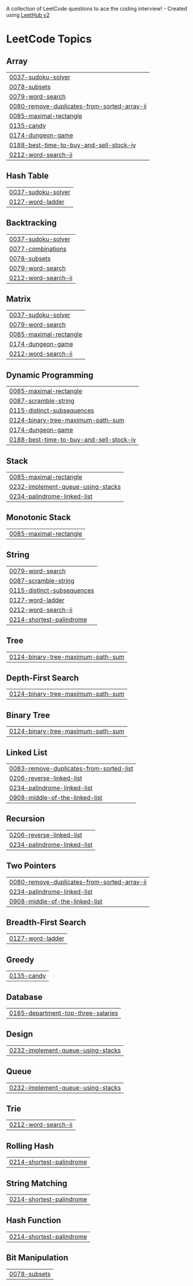 A collection of LeetCode questions to ace the coding interview! - Created using [LeetHub v2](https://github.com/arunbhardwaj/LeetHub-2.0)
<!---LeetCode Topics Start-->
# LeetCode Topics
## Array
|  |
| ------- |
| [0037-sudoku-solver](https://github.com/MADHACKER85/LeetCode-problems/tree/master/0037-sudoku-solver) |
| [0078-subsets](https://github.com/MADHACKER85/LeetCode-problems/tree/master/0078-subsets) |
| [0079-word-search](https://github.com/MADHACKER85/LeetCode-problems/tree/master/0079-word-search) |
| [0080-remove-duplicates-from-sorted-array-ii](https://github.com/MADHACKER85/LeetCode-problems/tree/master/0080-remove-duplicates-from-sorted-array-ii) |
| [0085-maximal-rectangle](https://github.com/MADHACKER85/LeetCode-problems/tree/master/0085-maximal-rectangle) |
| [0135-candy](https://github.com/MADHACKER85/LeetCode-problems/tree/master/0135-candy) |
| [0174-dungeon-game](https://github.com/MADHACKER85/LeetCode-problems/tree/master/0174-dungeon-game) |
| [0188-best-time-to-buy-and-sell-stock-iv](https://github.com/MADHACKER85/LeetCode-problems/tree/master/0188-best-time-to-buy-and-sell-stock-iv) |
| [0212-word-search-ii](https://github.com/MADHACKER85/LeetCode-problems/tree/master/0212-word-search-ii) |
## Hash Table
|  |
| ------- |
| [0037-sudoku-solver](https://github.com/MADHACKER85/LeetCode-problems/tree/master/0037-sudoku-solver) |
| [0127-word-ladder](https://github.com/MADHACKER85/LeetCode-problems/tree/master/0127-word-ladder) |
## Backtracking
|  |
| ------- |
| [0037-sudoku-solver](https://github.com/MADHACKER85/LeetCode-problems/tree/master/0037-sudoku-solver) |
| [0077-combinations](https://github.com/MADHACKER85/LeetCode-problems/tree/master/0077-combinations) |
| [0078-subsets](https://github.com/MADHACKER85/LeetCode-problems/tree/master/0078-subsets) |
| [0079-word-search](https://github.com/MADHACKER85/LeetCode-problems/tree/master/0079-word-search) |
| [0212-word-search-ii](https://github.com/MADHACKER85/LeetCode-problems/tree/master/0212-word-search-ii) |
## Matrix
|  |
| ------- |
| [0037-sudoku-solver](https://github.com/MADHACKER85/LeetCode-problems/tree/master/0037-sudoku-solver) |
| [0079-word-search](https://github.com/MADHACKER85/LeetCode-problems/tree/master/0079-word-search) |
| [0085-maximal-rectangle](https://github.com/MADHACKER85/LeetCode-problems/tree/master/0085-maximal-rectangle) |
| [0174-dungeon-game](https://github.com/MADHACKER85/LeetCode-problems/tree/master/0174-dungeon-game) |
| [0212-word-search-ii](https://github.com/MADHACKER85/LeetCode-problems/tree/master/0212-word-search-ii) |
## Dynamic Programming
|  |
| ------- |
| [0085-maximal-rectangle](https://github.com/MADHACKER85/LeetCode-problems/tree/master/0085-maximal-rectangle) |
| [0087-scramble-string](https://github.com/MADHACKER85/LeetCode-problems/tree/master/0087-scramble-string) |
| [0115-distinct-subsequences](https://github.com/MADHACKER85/LeetCode-problems/tree/master/0115-distinct-subsequences) |
| [0124-binary-tree-maximum-path-sum](https://github.com/MADHACKER85/LeetCode-problems/tree/master/0124-binary-tree-maximum-path-sum) |
| [0174-dungeon-game](https://github.com/MADHACKER85/LeetCode-problems/tree/master/0174-dungeon-game) |
| [0188-best-time-to-buy-and-sell-stock-iv](https://github.com/MADHACKER85/LeetCode-problems/tree/master/0188-best-time-to-buy-and-sell-stock-iv) |
## Stack
|  |
| ------- |
| [0085-maximal-rectangle](https://github.com/MADHACKER85/LeetCode-problems/tree/master/0085-maximal-rectangle) |
| [0232-implement-queue-using-stacks](https://github.com/MADHACKER85/LeetCode-problems/tree/master/0232-implement-queue-using-stacks) |
| [0234-palindrome-linked-list](https://github.com/MADHACKER85/LeetCode-problems/tree/master/0234-palindrome-linked-list) |
## Monotonic Stack
|  |
| ------- |
| [0085-maximal-rectangle](https://github.com/MADHACKER85/LeetCode-problems/tree/master/0085-maximal-rectangle) |
## String
|  |
| ------- |
| [0079-word-search](https://github.com/MADHACKER85/LeetCode-problems/tree/master/0079-word-search) |
| [0087-scramble-string](https://github.com/MADHACKER85/LeetCode-problems/tree/master/0087-scramble-string) |
| [0115-distinct-subsequences](https://github.com/MADHACKER85/LeetCode-problems/tree/master/0115-distinct-subsequences) |
| [0127-word-ladder](https://github.com/MADHACKER85/LeetCode-problems/tree/master/0127-word-ladder) |
| [0212-word-search-ii](https://github.com/MADHACKER85/LeetCode-problems/tree/master/0212-word-search-ii) |
| [0214-shortest-palindrome](https://github.com/MADHACKER85/LeetCode-problems/tree/master/0214-shortest-palindrome) |
## Tree
|  |
| ------- |
| [0124-binary-tree-maximum-path-sum](https://github.com/MADHACKER85/LeetCode-problems/tree/master/0124-binary-tree-maximum-path-sum) |
## Depth-First Search
|  |
| ------- |
| [0124-binary-tree-maximum-path-sum](https://github.com/MADHACKER85/LeetCode-problems/tree/master/0124-binary-tree-maximum-path-sum) |
## Binary Tree
|  |
| ------- |
| [0124-binary-tree-maximum-path-sum](https://github.com/MADHACKER85/LeetCode-problems/tree/master/0124-binary-tree-maximum-path-sum) |
## Linked List
|  |
| ------- |
| [0083-remove-duplicates-from-sorted-list](https://github.com/MADHACKER85/LeetCode-problems/tree/master/0083-remove-duplicates-from-sorted-list) |
| [0206-reverse-linked-list](https://github.com/MADHACKER85/LeetCode-problems/tree/master/0206-reverse-linked-list) |
| [0234-palindrome-linked-list](https://github.com/MADHACKER85/LeetCode-problems/tree/master/0234-palindrome-linked-list) |
| [0908-middle-of-the-linked-list](https://github.com/MADHACKER85/LeetCode-problems/tree/master/0908-middle-of-the-linked-list) |
## Recursion
|  |
| ------- |
| [0206-reverse-linked-list](https://github.com/MADHACKER85/LeetCode-problems/tree/master/0206-reverse-linked-list) |
| [0234-palindrome-linked-list](https://github.com/MADHACKER85/LeetCode-problems/tree/master/0234-palindrome-linked-list) |
## Two Pointers
|  |
| ------- |
| [0080-remove-duplicates-from-sorted-array-ii](https://github.com/MADHACKER85/LeetCode-problems/tree/master/0080-remove-duplicates-from-sorted-array-ii) |
| [0234-palindrome-linked-list](https://github.com/MADHACKER85/LeetCode-problems/tree/master/0234-palindrome-linked-list) |
| [0908-middle-of-the-linked-list](https://github.com/MADHACKER85/LeetCode-problems/tree/master/0908-middle-of-the-linked-list) |
## Breadth-First Search
|  |
| ------- |
| [0127-word-ladder](https://github.com/MADHACKER85/LeetCode-problems/tree/master/0127-word-ladder) |
## Greedy
|  |
| ------- |
| [0135-candy](https://github.com/MADHACKER85/LeetCode-problems/tree/master/0135-candy) |
## Database
|  |
| ------- |
| [0185-department-top-three-salaries](https://github.com/MADHACKER85/LeetCode-problems/tree/master/0185-department-top-three-salaries) |
## Design
|  |
| ------- |
| [0232-implement-queue-using-stacks](https://github.com/MADHACKER85/LeetCode-problems/tree/master/0232-implement-queue-using-stacks) |
## Queue
|  |
| ------- |
| [0232-implement-queue-using-stacks](https://github.com/MADHACKER85/LeetCode-problems/tree/master/0232-implement-queue-using-stacks) |
## Trie
|  |
| ------- |
| [0212-word-search-ii](https://github.com/MADHACKER85/LeetCode-problems/tree/master/0212-word-search-ii) |
## Rolling Hash
|  |
| ------- |
| [0214-shortest-palindrome](https://github.com/MADHACKER85/LeetCode-problems/tree/master/0214-shortest-palindrome) |
## String Matching
|  |
| ------- |
| [0214-shortest-palindrome](https://github.com/MADHACKER85/LeetCode-problems/tree/master/0214-shortest-palindrome) |
## Hash Function
|  |
| ------- |
| [0214-shortest-palindrome](https://github.com/MADHACKER85/LeetCode-problems/tree/master/0214-shortest-palindrome) |
## Bit Manipulation
|  |
| ------- |
| [0078-subsets](https://github.com/MADHACKER85/LeetCode-problems/tree/master/0078-subsets) |
<!---LeetCode Topics End-->